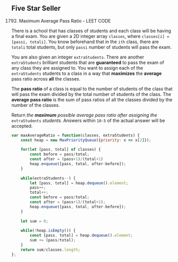 ## Five Star Seller

1792. Maximum Average Pass Ratio - LEET CODE

There is a school that has classes of students and each class will be having a final exam. You are given a 2D integer array `classes`, where `classes[i] = [passi, totali]`. You know beforehand that in the `ith` class, there are `totali` total students, but only `passi` number of students will pass the exam.

You are also given an integer `extraStudents`. There are another `extraStudents` brilliant students that are **guaranteed** to pass the exam of any class they are assigned to. You want to assign each of the `extraStudents` students to a class in a way that **maximizes** the **average** pass ratio across **all** the classes.

The **pass ratio** of a class is equal to the number of students of the class that will pass the exam divided by the total number of students of the class. The **average pass ratio** is the sum of pass ratios of all the classes divided by the number of the classes.

Return *the **maximum** possible average pass ratio after assigning the* `extraStudents` *students.* Answers within `10-5` of the actual answer will be accepted.

```js
var maxAverageRatio = function(classes, extraStudents) {
    const heap = new MaxPriorityQueue({priority: x => x[2]});
    
    for(let [pass, total] of classes) {
        const before = pass/total;
        const after = (pass+1)/(total+1)
        heap.enqueue([pass, total, after-before]);
    }
    
    while(extraStudents--) {
        let [pass, total] = heap.dequeue().element;
        pass++;
        total++;
        const before = pass/total;
        const after = (pass+1)/(total+1);
        heap.enqueue([pass, total, after-before]);
    }
    
    let sum = 0;
    
    while(!heap.isEmpty()) {
        const [pass, total] = heap.dequeue().element;
        sum += (pass/total);
    }
    return sum/classes.length;
};
```

